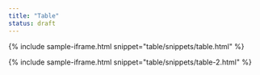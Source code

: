 ```yaml
---
title: "Table"
status: draft
---
```


{% include sample-iframe.html snippet="table/snippets/table.html" %}

{% include sample-iframe.html snippet="table/snippets/table-2.html" %}